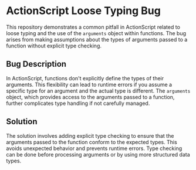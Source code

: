 # ActionScript Loose Typing Bug

This repository demonstrates a common pitfall in ActionScript related to loose typing and the use of the `arguments` object within functions.  The bug arises from making assumptions about the types of arguments passed to a function without explicit type checking.

## Bug Description

In ActionScript, functions don't explicitly define the types of their arguments. This flexibility can lead to runtime errors if you assume a specific type for an argument and the actual type is different. The `arguments` object, which provides access to the arguments passed to a function, further complicates type handling if not carefully managed.

## Solution

The solution involves adding explicit type checking to ensure that the arguments passed to the function conform to the expected types. This avoids unexpected behavior and prevents runtime errors.  Type checking can be done before processing arguments or by using more structured data types.